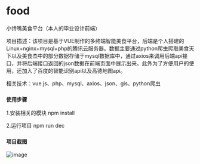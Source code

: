 # food
小馋嘴美食平台（本人的毕业设计前端）

项目描述：该项目是基于VUE制作的多终端智能美食平台，后端是个人搭建的Linux+nginx+mysql+php的腾讯云服务器。数据主要通过python爬虫爬取美食天下以及美食杰中的部分数据存储于mysql数据库中，通过axios来调用后端api接口，并将后端接口返回的json数据在前端页面中展示出来。此外为了方便用户的使用，还加入了百度的智能识别api以及高德地图api。

相关技术：vue.js、php、mysql、axios、json、gis、python爬虫

### `使用步骤`
1.安装相关的模块 npm install 

2.运行项目 npm run dec

### `项目截图`

![image](http://images.weblyff.cn/home.png)
